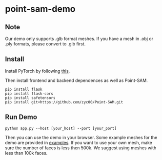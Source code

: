 # point-sam-demo

## Note
Our demo only supports .glb format meshes. If you have a mesh in .obj or .ply formats, please convert to .glb first.

## Install
Install PyTorch by following [this](https://pytorch.org).

Then install frontend and backend dependences as well as Point-SAM.
```
pip install flask
pip install flask-cors
pip install safetensors
pip install git+https://github.com/zyc00/Point-SAM.git
```

## Run Demo
```
python app.py --host [your_host] --port [your_port]
```

Then you can use the demo in your browser. Some example meshes for the demo are provided in [examples](./examples/). If you want to use your own mesh, make sure the number of faces is less then 500k. We suggest using meshes with less than 100k faces.